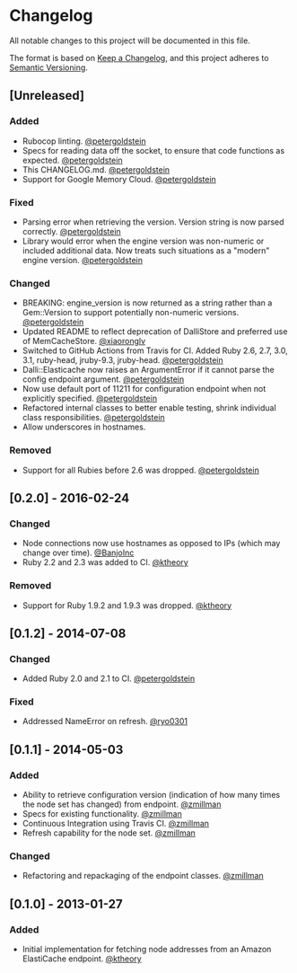 # Changelog

All notable changes to this project will be documented in this file.

The format is based on [Keep a Changelog](https://keepachangelog.com/en/1.0.0/),
and this project adheres to [Semantic Versioning](https://semver.org/spec/v2.0.0.html).

## [Unreleased]

### Added 

- Rubocop linting. [@petergoldstein](https://github.com/petergoldstein)
- Specs for reading data off the socket, to ensure that code functions as expected. [@petergoldstein](https://github.com/petergoldstein)
- This CHANGELOG.md. [@petergoldstein](https://github.com/petergoldstein)
- Support for Google Memory Cloud. [@petergoldstein](https://github.com/petergoldstein)

### Fixed

- Parsing error when retrieving the version.  Version string is now parsed correctly. [@petergoldstein](https://github.com/petergoldstein)
- Library would error when the engine version was non-numeric or included additional data.  Now treats such situations as a "modern" engine version. [@petergoldstein](https://github.com/petergoldstein)

### Changed

- BREAKING: engine_version is now returned as a string rather than a Gem::Version to support potentially non-numeric versions. [@petergoldstein](https://github.com/petergoldstein)
- Updated README to reflect deprecation of DalliStore and preferred use of MemCacheStore. [@xiaoronglv](https://github.com/xiaoronglv)
- Switched to GitHub Actions from Travis for CI. Added Ruby 2.6, 2.7, 3.0, 3.1, ruby-head, jruby-9.3, jruby-head. [@petergoldstein](https://github.com/petergoldstein)
- Dalli::Elasticache now raises an ArgumentError if it cannot parse the config endpoint argument. [@petergoldstein](https://github.com/petergoldstein)
- Now use default port of 11211 for configuration endpoint when not explicitly specified. [@petergoldstein](https://github.com/petergoldstein)
- Refactored internal classes to better enable testing, shrink individual class responsibilities. [@petergoldstein](https://github.com/petergoldstein)
- Allow underscores in hostnames. 

### Removed

- Support for all Rubies before 2.6 was dropped. [@petergoldstein](https://github.com/petergoldstein)


## [0.2.0] - 2016-02-24

### Changed

- Node connections now use hostnames as opposed to IPs (which may change over time). [@BanjoInc](https://github.com/BanjoInc)
- Ruby 2.2 and 2.3 was added to CI. [@ktheory](https://github.com/ktheory)

### Removed

- Support for Ruby 1.9.2 and 1.9.3 was dropped. [@ktheory](https://github.com/ktheory)

## [0.1.2] - 2014-07-08

### Changed

- Added Ruby 2.0 and 2.1 to CI. [@petergoldstein](https://github.com/petergoldstein)

### Fixed

- Addressed NameError on refresh. [@ryo0301](https://github.com/ryo0301)

## [0.1.1] - 2014-05-03

### Added

- Ability to retrieve configuration version (indication of how many times the node set has changed) from endpoint. [@zmillman](https://github.com/zmillman)
- Specs for existing functionality. [@zmillman](https://github.com/zmillman)
- Continuous Integration using Travis CI. [@zmillman](https://github.com/zmillman)
- Refresh capability for the node set. [@zmillman](https://github.com/zmillman)

### Changed

- Refactoring and repackaging of the endpoint classes. [@zmillman](https://github.com/zmillman)


## [0.1.0] - 2013-01-27

### Added

- Initial implementation for fetching node addresses from an Amazon ElastiCache endpoint. [@ktheory](https://github.com/ktheory)

